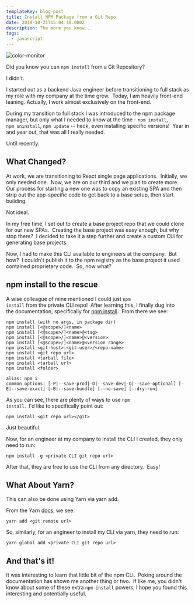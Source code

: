 ```yaml
---
templateKey: blog-post
title: Install NPM Package from a Git Repo
date: 2018-10-21T15:04:10.000Z
description: The more you know...
tags:
  - javascript
---
```


![color-monitor](/img/color-monitor.jpg)


Did you know you can <code>npm install</code> from a Git Repository?

I didn't.

I started out as a backend Java engineer before transitioning to full stack as my role with my company at the time grew.  Today, I am heavily front-end leaning. Actually, I work almost exclusively on the front-end.

During my transition to full stack I was introduced to the npm package manager, but only what I needed to know at the time - <code>npm install</code>, <code>npm uninstall</code>, <code>npm update</code> -- heck, even installing specific versions!  Year in and year out, that was all I really needed.

Until recently.

## What Changed?

At work, we are transitioning to React single page applications.  Initially, we only needed one.  Now, we are on our third and we plan to create more.  Our process for starting a new one was to copy an existing SPA and then strip out the app-specific code to get back to a base setup, then start building.

Not ideal.

In my free time, I set out to create a base project repo that we could clone for our new SPAs.  Creating the base project was easy enough, but why stop there?  I decided to take it a step further and create a custom CLI for generating base projects.

Now, I had to make this CLI available to engineers at the company.  But how?  I couldn't publish it to the npm registry as the base project it used contained proprietary code.  So, now what?

## npm install to the rescue

A wise colleague of mine mentioned I could just <code>npm install</code> from the private CLI repo!  After learning this, I finally dug into the documentation, specifically for <a href="https://docs.npmjs.com/cli/install" target="_blank" rel="noopener">npm install</a>.  From there we see:


```
npm install (with no args, in package dir)
npm install [<@scope>/]<name>
npm install [<@scope>/]<name>@<tag>
npm install [<@scope>/]<name>@<version>
npm install [<@scope>/]<name>@<version range>
npm install <git-host>:<git-user>/<repo-name>
npm install <git repo url>
npm install <tarball file>
npm install <tarball url>
npm install <folder>

alias: npm i
common options: [-P|--save-prod|-D|--save-dev|-O|--save-optional] [-E|--save-exact] [-B|--save-bundle] [--no-save] [--dry-run]
```


As you can see, there are plenty of ways to use <code>npm install</code>.  I'd like to specifically point out:

```
npm install <git repo url></git>
```

Just beautiful.

Now, for an engineer at my company to install the CLI I created, they only need to run:


```
npm install -g <private CLI git repo url>
```


After that, they are free to use the CLI from any directory.  Easy!

## What About Yarn?

This can also be done using Yarn via yarn add.

From the Yarn <a href="https://yarnpkg.com/en/docs/cli/add" target="_blank" rel="noopener">docs</a>, we see:


```
yarn add <git remote url>
```

So, similarly, for an engineer to install my CLI via yarn, they need to run:


```
yarn global add <private CLI git repo url>
```


## And that's it!

It was interesting to learn that little bit of the npm CLI.  Poking around the documentation has shown me another thing or two.  If like me, you didn't know about some of these extra <code>npm install</code> powers, I hope you found this interesting and potentially useful.